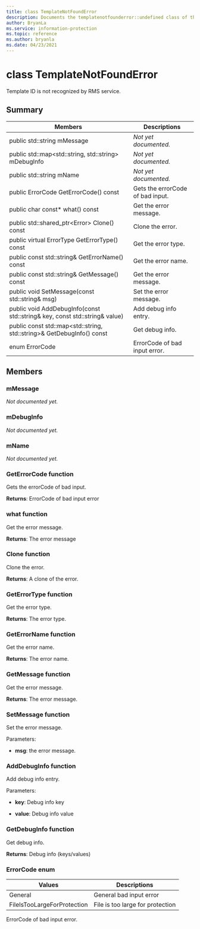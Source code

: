 ```yaml
---
title: class TemplateNotFoundError 
description: Documents the templatenotfounderror::undefined class of the Microsoft Information Protection (MIP) SDK.
author: BryanLa
ms.service: information-protection
ms.topic: reference
ms.author: bryanla
ms.date: 04/23/2021
---
```


# class TemplateNotFoundError 
Template ID is not recognized by RMS service.
  
## Summary
 Members                        | Descriptions                                
--------------------------------|---------------------------------------------
public std::string mMessage  | _Not yet documented._
public std::map\<std::string, std::string\> mDebugInfo  | _Not yet documented._
public std::string mName  | _Not yet documented._
public ErrorCode GetErrorCode() const  |  Gets the errorCode of bad input.
public char const* what() const  |  Get the error message.
public std::shared_ptr\<Error\> Clone() const  |  Clone the error.
public virtual ErrorType GetErrorType() const  |  Get the error type.
public const std::string& GetErrorName() const  |  Get the error name.
public const std::string& GetMessage() const  |  Get the error message.
public void SetMessage(const std::string& msg)  |  Set the error message.
public void AddDebugInfo(const std::string& key, const std::string& value)  |  Add debug info entry.
public const std::map\<std::string, std::string\>& GetDebugInfo() const  |  Get debug info.
enum ErrorCode  |  ErrorCode of bad input error.
  
## Members
  
### mMessage
_Not documented yet._

  
### mDebugInfo
_Not documented yet._

  
### mName
_Not documented yet._

  
### GetErrorCode function
Gets the errorCode of bad input.

  
**Returns**: ErrorCode of bad input error
  
### what function
Get the error message.

  
**Returns**: The error message
  
### Clone function
Clone the error.

  
**Returns**: A clone of the error.
  
### GetErrorType function
Get the error type.

  
**Returns**: The error type.
  
### GetErrorName function
Get the error name.

  
**Returns**: The error name.
  
### GetMessage function
Get the error message.

  
**Returns**: The error message.
  
### SetMessage function
Set the error message.

Parameters:  
* **msg**: the error message.


  
### AddDebugInfo function
Add debug info entry.

Parameters:  
* **key**: Debug info key 


* **value**: Debug info value


  
### GetDebugInfo function
Get debug info.

  
**Returns**: Debug info (keys/values)
  
### ErrorCode enum
 Values                         | Descriptions                                
--------------------------------|---------------------------------------------
General            | General bad input error
FileIsTooLargeForProtection            | File is too large for protection
ErrorCode of bad input error.